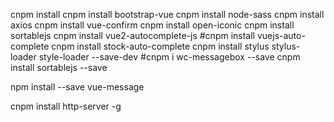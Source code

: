 cnpm install
cnpm install bootstrap-vue
cnpm install node-sass
cnpm install axios
cnpm install vue-confirm
cnpm install open-iconic
cnpm install sortablejs
cnpm install vue2-autocomplete-js
#cnpm install vuejs-auto-complete
cnpm install stock-auto-complete
cnpm install stylus stylus-loader style-loader --save-dev
#cnpm i wc-messagebox --save
cnpm install sortablejs --save

npm install --save vue-message

cnpm install http-server -g
